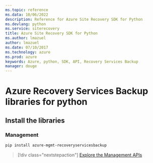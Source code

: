 ```yaml
---
ms.topic: reference
ms.data: 10/06/2022
description: Reference for Azure Site Recovery SDK for Python
ms.devlang: python
ms.service: siterecovery
title: Azure Site Recovery SDK for Python
ms.author: lmazuel
author: lmazuel
ms.date: 07/10/2017
ms.technology: azure
ms.prod: azure
keywords: Azure, python, SDK, API, Recovery Services Backup
manager: douge
---
```

# Azure Recovery Services Backup libraries for python

## Install the libraries


### Management

```bash
pip install azure-mgmt-recoveryservicesbackup
```
> [!div class="nextstepaction"]
> [Explore the Management APIs](/python/api/overview/azure/recoveryservicesbackup/management)